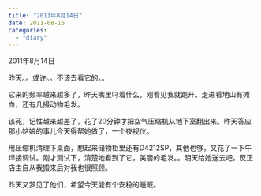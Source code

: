 ```yaml
---
title: "2011年8月14日"
date: 2011-08-15
categories: 
  - "diary"
---
```


2011年8月14日

昨天。。或许。。不该去看它的。。

它来的频率越来越多了，昨天嘴里叼着什么，刚看见我就跑开。走进看地山有摊血，还有几撮动物毛发。

该死，记性越来越差了，花了20分钟才把空气压缩机从地下室翻出来。昨天答应那小姑娘的事儿今天得帮她做了，一个夜视仪。

用压缩机清理下桌面，想起来储物柜里还有D4212SP，其他也够，又花了一下午焊接调试。刚才测试下，清楚地看到了它，美丽的毛发。。明天给她送去吧，反正店主自从我搬来后对我也很照顾。

昨天又梦见了他们，希望今天能有个安稳的睡眠。
